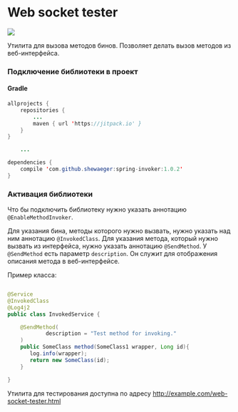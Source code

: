 # Web socket tester
[![](https://jitpack.io/v/shewaeger/spring-invoker.svg)](https://jitpack.io/#shewaeger/spring-invoker)

Утилита для вызова методов бинов. Позволяет делать вызов методов из веб-интерфейса. 

### Подключение библиотеки в проект

#### Gradle
```java
allprojects {
    repositories {
        ...
        maven { url 'https://jitpack.io' }
    }
}

    ...

dependencies {
    compile 'com.github.shewaeger:spring-invoker:1.0.2'
}

```

### Активация библиотеки
Что бы подключить библиотеку нужно указать аннотацию ```@EnableMethodInvoker```.

Для указания бина, методы которого нужно вызвать, нужно указать над ним аннотацию ```@InvokedClass```. Для указания метода, который нужно вызвать из интерфейса, нужно указать аннотацию ```@SendMethod```. У ```@SendMethod``` есть параметр ```description```. Он служит для отображения описания метода в веб-интерфейсе.

Пример класса:
```java

@Service
@InvokedClass
@Log4j2
public class InvokedService {

    @SendMethod(
            description = "Test method for invoking."
    )
    public SomeClass method(SomeClass1 wrapper, Long id){
       log.info(wrapper);
       return new SomeClass(id);
    }

}

```

Утилита для тестирования доступна по адресу http://example.com/web-socket-tester.html
